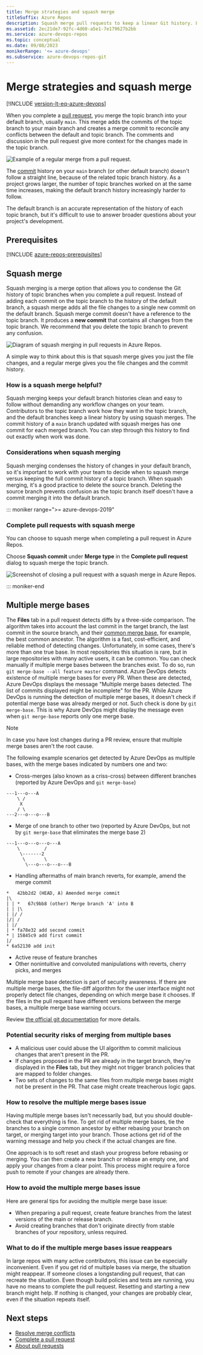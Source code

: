```yaml
---
title: Merge strategies and squash merge
titleSuffix: Azure Repos
description: Squash merge pull requests to keep a linear Git history. Learn about multiple merge base issues and prevention.
ms.assetid: 2ec21de7-92fc-4d60-a5e1-7e179627b2bb
ms.service: azure-devops-repos
ms.topic: conceptual
ms.date: 09/08/2023
monikerRange: '<= azure-devops'
ms.subservice: azure-devops-repos-git
---
```


# Merge strategies and squash merge

[!INCLUDE [version-lt-eq-azure-devops](../../includes/version-lt-eq-azure-devops.md)]

When you complete a [pull request](pull-requests.md), you merge the topic branch into your default branch, usually `main`. This merge adds the commits of the topic branch to your main branch and creates a merge commit to reconcile any conflicts between the default and topic branch. The comments and discussion in the pull request give more context for the changes made in the topic branch.

![Example of a regular merge from a pull request.](media/merging-with-squash/regular-branch-merge.png)

The [commit](commits.md) history on your `main` branch (or other default branch) doesn't follow a straight line, because of the related topic branch history. As a project grows larger, the number of topic branches worked on at the same time increases, making the default branch history increasingly harder to follow.

The default branch is an accurate representation of the history of each topic branch, but it's difficult to use to answer broader questions about your project's development.

## Prerequisites

[!INCLUDE [azure-repos-prerequisites](includes/azure-repos-prerequisites.md)]

## Squash merge

Squash merging is a merge option that allows you to condense the Git history of topic branches when you complete a pull request. Instead of adding each commit on the topic branch to the history of the default branch, a squash merge adds all the file changes to a single new commit on the default branch. Squash merge commit doesn't have a reference to the topic branch. It produces a **new commit** that contains all changes from the topic branch. We recommend that you delete the topic branch to prevent any confusion.

![Diagram of squash merging in pull requests in Azure Repos.](media/merging-with-squash/squash-branch-merge.png)

A simple way to think about this is that squash merge gives you just the file changes, and a regular merge gives you the file changes and the commit history. 

### How is a squash merge helpful?

Squash merging keeps your default branch histories clean and easy to follow without demanding any workflow changes on your team. Contributors to the topic branch work how they want in the topic branch, and the default branches keep a linear history by using squash merges. The commit history of a `main` branch updated with squash merges has one commit for each merged branch. You can step through this history to find out exactly when work was done.

### Considerations when squash merging

Squash merging condenses the history of changes in your default branch, so it's important to work with your team to decide when to squash merge versus keeping the full commit history of a topic branch. When squash merging, it's a good practice to delete the source branch. Deleting the source branch prevents confusion as the topic branch itself doesn't have a commit merging it into the default branch.

::: moniker range=">= azure-devops-2019"
### Complete pull requests with squash merge

You can choose to squash merge when completing a pull request in Azure Repos.

Choose **Squash commit** under **Merge type** in the **Complete pull request** dialog to squash merge the topic branch.

![Screenshot of closing a pull request with a squash merge in Azure Repos.](media/merging-with-squash/squash-merge.png)

::: moniker-end



## Multiple merge bases

The **Files** tab in a pull request detects diffs by a three-side comparison. The algorithm takes into account the last commit in the target branch, the last commit in the source branch, and their [common merge base](https://git-scm.com/docs/git-merge-base), for example, the best common ancestor. The algorithm is a fast, cost-efficient, and reliable method of detecting changes. Unfortunately, in some cases, there's more than one true base. In most repositories this situation is rare, but in large repositories with many active users, it can be common. You can check manually if multiple merge bases between the branches exist. To do so, run ```git merge-base --all feature master``` command. Azure DevOps detects existence of multiple merge bases for every PR. When these are detected, Azure DevOps displays the message "Multiple merge bases detected. The list of commits displayed might be incomplete" for the PR. While Azure DevOps is running the detection of multiple merge bases, it  doesn't check if potential merge base was already merged or not. Such check is done by ```git merge-base```. This is why Azure DevOps might display the message even when ```git merge-base``` reports only one merge base.

> [!NOTE]
> In case you have lost changes during a PR review, ensure that multiple merge bases aren't the root cause.

The following example scenarios get detected by Azure DevOps as multiple bases, with the merge bases indicated by numbers one and two:

- Cross-merges (also known as a criss-cross) between different branches (reported by Azure DevOps and ```git merge-base```)
```
---1---o---A
    \ /
     X
    / \
---2---o---o---B
```
- Merge of one branch to other two (reported by Azure DevOps, but not by ```git merge-base``` that eliminates the merge base 2)
```
---1---o---o---o---A
    \         /
     \-------2
      \       \
       \---o---o---o---B
```
- Handling aftermaths of main branch reverts, for example, amend the merge commit
```
*   42bb2d2 (HEAD, A) Amended merge commit
|\  
| | *   67c9bb8 (other) Merge branch 'A' into B
| | |\  
| |/ /  
|/| /   
| |/    
| * fa78e32 add second commit
* | 15845c9 add first commit
|/  
* 6a52130 add init
```
- Active reuse of feature branches
- Other nonintuitive and convoluted manipulations with reverts, cherry picks, and merges


Multiple merge base detection is part of security awareness. If there are multiple merge bases, the file-diff algorithm for the user interface might not properly detect file changes, depending on which merge base it chooses. If the files in the pull request have different versions between the merge bases, a multiple merge base warning occurs.

Review [the official git documentation](https://git-scm.com/docs/git-merge-base) for more details.

### Potential security risks of merging from multiple bases

- A malicious user could abuse the UI algorithm to commit malicious changes that aren't present in the PR.
- If changes proposed in the PR are already in the target branch, they're displayed in the **Files** tab, but they might not trigger branch policies that are mapped to folder changes.
- Two sets of changes to the same files from multiple merge bases might not be present in the PR. That case might create treacherous logic gaps.

### How to resolve the multiple merge bases issue

Having multiple merge bases isn't necessarily bad, but you should double-check that everything is fine. To get rid of multiple merge bases, tie the branches to a single common ancestor by either rebasing your branch on target, or merging target into your branch. Those actions get rid of the warning message and help you check if the actual changes are fine.

One approach is to soft reset and stash your progress before rebasing or merging. You can then create a new branch or rebase an empty one, and apply your changes from a clear point. This process might require a force push to remote if your changes are already there.

### How to avoid the multiple merge bases issue

Here are general tips for avoiding the multiple merge base issue:

- When preparing a pull request, create feature branches from the latest versions of the main or release branch.
- Avoid creating branches that don't originate directly from stable branches of your repository, unless required.

### What to do if the multiple merge bases issue reappears

In large repos with many active contributors, this issue can be especially inconvenient. Even if you get rid of multiple bases via merge, the situation might reappear. If someone closes a longstanding pull request, that can recreate the situation. Even though build policies and tests are running, you have no means to complete the pull request. Resetting and starting a new branch might help. If nothing is changed, your changes are probably clear, even if the situation repeats itself.

## Next steps

- [Resolve merge conflicts](merging.md)
- [Complete a pull request](complete-pull-requests.md)
- [About pull requests](about-pull-requests.md)

